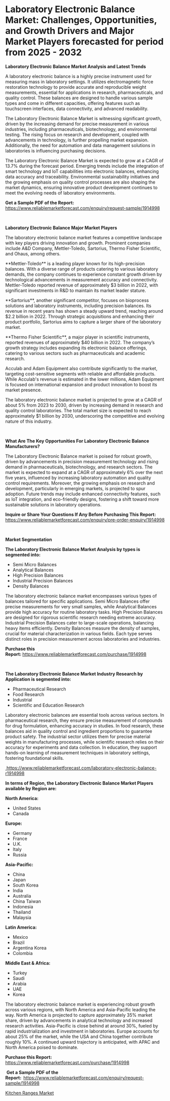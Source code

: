 <p><h1>Laboratory Electronic Balance Market: Challenges, Opportunities, and Growth Drivers and Major Market Players forecasted for period from 2025 - 2032</h1></p><p><strong>Laboratory Electronic Balance Market Analysis and Latest Trends</strong></p>
<p><p>A laboratory electronic balance is a highly precise instrument used for measuring mass in laboratory settings. It utilizes electromagnetic force restoration technology to provide accurate and reproducible weight measurements, essential for applications in research, pharmaceuticals, and quality control. These balances are designed to handle various sample types and come in different capacities, offering features such as touchscreen interfaces, data connectivity, and advanced readability.</p><p>The Laboratory Electronic Balance Market is witnessing significant growth, driven by the increasing demand for precise measurement in various industries, including pharmaceuticals, biotechnology, and environmental testing. The rising focus on research and development, coupled with advancements in technology, is further propelling market expansion. Additionally, the need for automation and data management solutions in laboratories is influencing purchasing decisions.</p><p>The Laboratory Electronic Balance Market is expected to grow at a CAGR of 13.7% during the forecast period. Emerging trends include the integration of smart technology and IoT capabilities into electronic balances, enhancing data accuracy and traceability. Environmental sustainability initiatives and the growing emphasis on quality control processes are also shaping the market dynamics, ensuring innovative product development continues to meet the evolving needs of laboratory environments.</p></p>
<p><strong>Get a Sample PDF of the Report:&nbsp;</strong> <a href="https://www.reliablemarketforecast.com/enquiry/request-sample/1914998?utm_campaign=2190&utm_medium=2&utm_source=Github&utm_content=ia&utm_term=20022025&utm_id=laboratory-electronic-balance">https://www.reliablemarketforecast.com/enquiry/request-sample/1914998</a></p>
<p>&nbsp;</p>
<p><strong>Laboratory Electronic Balance Major Market Players</strong></p>
<p><p>The laboratory electronic balance market features a competitive landscape with key players driving innovation and growth. Prominent companies include A&D Company, Mettler-Toledo, Sartorius, Thermo Fisher Scientific, and Ohaus, among others.</p><p>**Mettler-Toledo** is a leading player known for its high-precision balances. With a diverse range of products catering to various laboratory demands, the company continues to experience constant growth driven by technological advancements in measurement accuracy and connectivity. Mettler-Toledo reported revenue of approximately $3 billion in 2022, with significant investments in R&D to maintain its market leader stature.</p><p>**Sartorius**, another significant competitor, focuses on bioprocess solutions and laboratory instruments, including precision balances. Its revenue in recent years has shown a steady upward trend, reaching around $2.2 billion in 2022. Through strategic acquisitions and enhancing their product portfolio, Sartorius aims to capture a larger share of the laboratory market.</p><p>**Thermo Fisher Scientific**, a major player in scientific instruments, reported revenues of approximately $40 billion in 2022. The company’s growth strategy includes expanding its electronic balance offerings, catering to various sectors such as pharmaceuticals and academic research.</p><p>Acculab and Adam Equipment also contribute significantly to the market, targeting cost-sensitive segments with reliable and affordable products. While Acculab's revenue is estimated in the lower millions, Adam Equipment is focused on international expansion and product innovation to boost its market presence.</p><p>The laboratory electronic balance market is projected to grow at a CAGR of about 5% from 2023 to 2030, driven by increasing demand in research and quality control laboratories. The total market size is expected to reach approximately $1 billion by 2030, underscoring the competitive and evolving nature of this industry.</p></p>
<p>&nbsp;</p>
<p><strong>What Are The Key Opportunities For Laboratory Electronic Balance Manufacturers?</strong></p>
<p><p>The Laboratory Electronic Balance market is poised for robust growth, driven by advancements in precision measurement technology and rising demand in pharmaceuticals, biotechnology, and research sectors. The market is expected to expand at a CAGR of approximately 6% over the next five years, influenced by increasing laboratory automation and quality control requirements. Moreover, the growing emphasis on research and development, particularly in emerging markets, is projected to spur adoption. Future trends may include enhanced connectivity features, such as IoT integration, and eco-friendly designs, fostering a shift toward more sustainable solutions in laboratory operations.</p></p>
<p><strong>Inquire or Share Your Questions If Any Before Purchasing This Report:</strong> <a href="https://www.reliablemarketforecast.com/enquiry/pre-order-enquiry/1914998?utm_campaign=2190&utm_medium=2&utm_source=Github&utm_content=ia&utm_term=20022025&utm_id=laboratory-electronic-balance">https://www.reliablemarketforecast.com/enquiry/pre-order-enquiry/1914998</a></p>
<p>&nbsp;</p>
<p><strong>Market Segmentation</strong></p>
<p><strong>The Laboratory Electronic Balance Market Analysis by types is segmented into:</strong></p>
<p><ul><li>Semi Micro Balances</li><li>Analytical Balances</li><li>High Precision Balances</li><li>Industrial Precision Balances</li><li>Density Balances</li></ul></p>
<p><p>The laboratory electronic balance market encompasses various types of balances tailored for specific applications. Semi Micro Balances offer precise measurements for very small samples, while Analytical Balances provide high accuracy for routine laboratory tasks. High Precision Balances are designed for rigorous scientific research needing extreme accuracy. Industrial Precision Balances cater to large-scale operations, balancing heavy items efficiently. Density Balances measure the density of samples, crucial for material characterization in various fields. Each type serves distinct roles in precision measurement across laboratories and industries.</p></p>
<p><strong>Purchase this Report:&nbsp;</strong><a href="https://www.reliablemarketforecast.com/purchase/1914998?utm_campaign=2190&utm_medium=2&utm_source=Github&utm_content=ia&utm_term=20022025&utm_id=laboratory-electronic-balance">https://www.reliablemarketforecast.com/purchase/1914998</a></p>
<p>&nbsp;</p>
<p><strong>The Laboratory Electronic Balance Market Industry Research by Application is segmented into:</strong></p>
<p><ul><li>Pharmaceutical Research</li><li>Food Research</li><li>Industrial</li><li>Scientific and Education Research</li></ul></p>
<p><p>Laboratory electronic balances are essential tools across various sectors. In pharmaceutical research, they ensure precise measurement of compounds for drug formulation, enhancing accuracy in studies. In food research, these balances aid in quality control and ingredient proportions to guarantee product safety. The industrial sector utilizes them for precise material weights in manufacturing processes, while scientific research relies on their accuracy for experiments and data collection. In education, they support hands-on learning of measurement techniques in laboratory settings, fostering foundational skills.</p></p>
<p><a href="https://www.reliablemarketforecast.com/laboratory-electronic-balance-r1914998?utm_campaign=2190&utm_medium=2&utm_source=Github&utm_content=ia&utm_term=20022025&utm_id=laboratory-electronic-balance">&nbsp;https://www.reliablemarketforecast.com/laboratory-electronic-balance-r1914998</a></p>
<p><strong>In terms of Region, the Laboratory Electronic Balance Market Players available by Region are:</strong></p>
<p>
    <p> <strong> North America: </strong>
        <ul>
            <li>United States</li>
            <li>Canada</li>
        </ul>
        </p> 
    <p> <strong> Europe: </strong>
        <ul>
            <li>Germany</li>
            <li>France</li>
            <li>U.K.</li>
            <li>Italy</li>
            <li>Russia</li>
        </ul>
        </p> 
    <p> <strong> Asia-Pacific: </strong>
        <ul>
            <li>China</li>
            <li>Japan</li>
            <li>South Korea</li>
            <li>India</li>
            <li>Australia</li>
            <li>China Taiwan</li>
            <li>Indonesia</li>
            <li>Thailand</li>
            <li>Malaysia</li>
        </ul>
        </p> 
    <p> <strong> Latin America: </strong>
        <ul>
            <li>Mexico</li>
            <li>Brazil</li>
            <li>Argentina Korea</li>
            <li>Colombia</li>
        </ul>
        </p> 
    <p> <strong> Middle East & Africa: </strong>
        <ul>
            <li>Turkey</li>
            <li>Saudi</li>
            <li>Arabia</li>
            <li>UAE</li>
            <li>Korea</li>
        </ul>
    </p>
    </p>
<p><p>The laboratory electronic balance market is experiencing robust growth across various regions, with North America and Asia-Pacific leading the way. North America is projected to capture approximately 35% market share, driven by advancements in analytical technology and increased research activities. Asia-Pacific is close behind at around 30%, fueled by rapid industrialization and investment in laboratories. Europe accounts for about 25% of the market, while the USA and China together contribute roughly 10%. A continued upward trajectory is anticipated, with APAC and North America poised to dominate.</p></p>
<p><strong>Purchase this Report: </strong><a href="https://www.reliablemarketforecast.com/purchase/1914998?utm_campaign=2190&utm_medium=2&utm_source=Github&utm_content=ia&utm_term=20022025&utm_id=laboratory-electronic-balance">https://www.reliablemarketforecast.com/purchase/1914998</a></p>
<p>&nbsp;<strong>Get a Sample PDF of the Report:&nbsp;&nbsp;</strong><a href="https://www.reliablemarketforecast.com/enquiry/request-sample/1914998?utm_campaign=2190&utm_medium=2&utm_source=Github&utm_content=ia&utm_term=20022025&utm_id=laboratory-electronic-balance">https://www.reliablemarketforecast.com/enquiry/request-sample/1914998</a></p>
<p><strong></strong></p>
<p><p><a href="https://github.com/gullattedenna/Market-Research-Report-List-1/blob/main/kitchen-ranges-market.md?utm_campaign=2190&utm_medium=2&utm_source=Github&utm_content=ia&utm_term=20022025&utm_id=laboratory-electronic-balance">Kitchen Ranges Market</a></p></p>